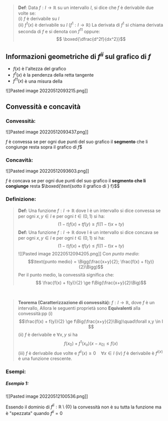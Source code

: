 > **Def**: Data $f : I \to \mathbb{R}$ su un intervallo $I$, si dice che $f$ è derivabile due volte se:  
> (i) $f$ è derivabile su $I$                                               
> (ii) $f^1(x)$ è derivabile su $I$ ($f^{1}: I \to \mathbb{R}$)
> 	La derivata di $f^1$ si chiama derivata seconda di $f$ e si denota con $f^{11}$ oppure: $$ \boxed{\dfrac{d^2f}{dx^2}}$$ 



## Informazioni geometriche di $f^{ii}$ sul grafico di $f$
- $f(x)$ è l'altezza del grafico 
- $f^1(x)$ è la pendenza della retta tangente
- $f^{11}(x)$ è una misura della 


![[Pasted image 20220512093215.png]]



## Convessità e concavità


### Convessità:
![[Pasted image 20220512093437.png]]

$f$ è convessa se per ogni due punti del suo grafico il **segmento** che li congiunge resta $\text{sopra il grafico di } f$$ 

### Concavità:
![[Pasted image 20220512093603.png]]

$f$ è concava se per ogni due punti del suo grafico il **segmento che li congiunge** resta $\boxed{\text{sotto il grafico di } f}$$


### Definizione:

>**Def:** Una funzione $f : I \to \mathbb{R}$ dove I è un intervallo si dice convessa se per ogni $x,y \in I$ e per ogni $t \in (0,1)$ si ha: $$(1 - t) f(x) + tf(y) \ge f((1-t)x + ty) $$
>**Def:** Una funzione $f : I \to \mathbb{R}$ dove I è un intervallo si dice concava se per ogni $x,y \in I$ e per ogni $t \in (0,1)$ si ha: $$(1 - t) f(x) + tf(y) \le f((1-t)x + ty) $$
>![[Pasted image 20220512094205.png]] 
>Con *punto medio*: $$\text{punto medio} = \Bigg(\frac{x+y}{2}; \frac{f(x) + f(y)}{2}\Bigg)$$
>Per il punto medio, la convessità significa che:
>$$ \frac{f(x) + f(y)}{2} \ge f\Big(\frac{x+y}{2}\Big)$$

<div style="page-break-after: always; visibility:hidden">\pagebreak</div>

>**Teorema (Caratterizzazione di convessità):** 
>				$f : I \to \mathbb{R}$, dove $f$ è un intervallo, Allora le seguenti proprietà sono **Equivalenti** alla convessità:pp
>(i) $$\frac{f(x) + f(y)}{2} \ge f\Big(\frac{x+y}{2}\Big)\quad\forall  x,y \in I $$
>(ii) $f$ è derivabile e $\forall x,y$ si ha $$f(x_0)+f^1(x_o)(x-x_{0)}\le f(x)$$
>(iii) $f$ è derivabile due volte e $f^{ii}(x) \ge 0 \quad \forall x \in I$
>(iv) $f$ è derivabile è $f^{i(x)}$ è una funzione crescente.

### Esempi:

##### Esempio 1:
![[Pasted image 20220512100536.png]]

Essendo il dominio di $f^{ii}: \mathbb{R} \setminus \{0\}$ la convessità non è su tutta la funzione ma è "spezzata" quando $f^{ii} = 0$

